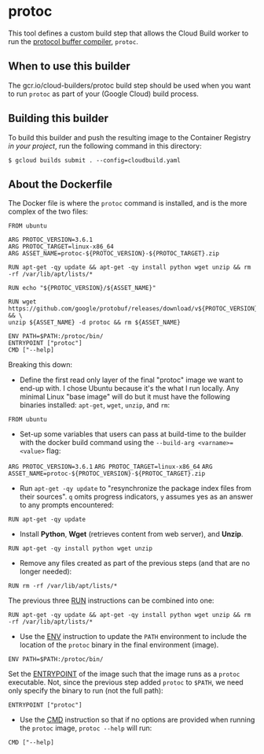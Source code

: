 # protoc

This tool defines a custom build step that allows the Cloud Build worker to
run the
[protocol buffer compiler](https://github.com/protocolbuffers/protobuf), `protoc`.

## When to use this builder

The gcr.io/cloud-builders/protoc build step should be used when you want to run
`protoc` as part of your (Google Cloud) build process.

## Building this builder

To build this builder and push the resulting image to the Container Registry *in
your project*, run the following command in this directory:

    $ gcloud builds submit . --config=cloudbuild.yaml

## About the Dockerfile

The Docker file is where the `protoc` command is installed, and is the more complex of the two files: 

    FROM ubuntu
    
    ARG PROTOC_VERSION=3.6.1
    ARG PROTOC_TARGET=linux-x86_64
    ARG ASSET_NAME=protoc-${PROTOC_VERSION}-${PROTOC_TARGET}.zip
    
    RUN apt-get -qy update && apt-get -qy install python wget unzip && rm -rf /var/lib/apt/lists/*
    
    RUN echo "${PROTOC_VERSION}/${ASSET_NAME}"
    
    RUN wget https://github.com/google/protobuf/releases/download/v${PROTOC_VERSION}/protoc-${PROTOC_VERSION}-${PROTOC_TARGET}.zip && \
    unzip ${ASSET_NAME} -d protoc && rm ${ASSET_NAME}
    
    ENV PATH=$PATH:/protoc/bin/
    ENTRYPOINT ["protoc"]
    CMD ["--help]

Breaking this down:

 - Define the first read only layer of the final "protoc" image we want to
end-up with. I chose Ubuntu because it's the what I run locally. Any minimal
Linux "base image" will do but it must have the following binaries installed:
`apt-get`, `wget`, `unzip`, and `rm`:

`FROM ubuntu`
 
 - Set-up some variables that users can pass at build-time to the builder with
the docker build command using the `--build-arg <varname>=<value>` flag:

`ARG PROTOC_VERSION=3.6.1`
`ARG PROTOC_TARGET=linux-x86_64`
`ARG ASSET_NAME=protoc-${PROTOC_VERSION}-${PROTOC_TARGET}.zip`

 - Run `apt-get -qy update` to "resynchronize the package index files from their
sources". `q` omits progress indicators, `y` assumes yes as an answer to any
prompts encountered:

`RUN apt-get -qy update`

 - Install **Python**, **Wget** (retrieves content from web server),
and **Unzip**.

`RUN apt-get -qy install python wget unzip`

 - Remove any files created as part of the previous steps (and that are no
longer needed):

`RUN rm -rf /var/lib/apt/lists/*`

The previous three [RUN](https://docs.docker.com/engine/reference/builder/#run) instructions can be combined into one:

`RUN apt-get -qy update && apt-get -qy install python wget unzip && rm -rf /var/lib/apt/lists/*`

 - Use the [ENV](https://docs.docker.com/engine/reference/builder/#env) instruction to update the `PATH` environment
 to include the location of the `protoc` binary in the final environment (image). 

`ENV PATH=$PATH:/protoc/bin/`

Set the [ENTRYPOINT](https://docs.docker.com/engine/reference/builder/#entrypoint) of the image such that the image runs
as a `protoc` executable. Not, since the previous step added `protoc` to `$PATH`, we need only specify the binary to run
(not the full path):

`ENTRYPOINT ["protoc"]`

 - Use the [CMD](https://docs.docker.com/engine/reference/builder/#cmd) instruction so that if no options are provided
when running the `protoc` image, `protoc --help` will run:

`CMD ["--help]`
